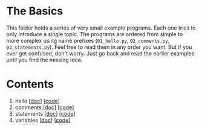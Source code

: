 # The Basics

This folder holds a series of very small example programs.
Each one tries to only introduce a single topic.
The programs are ordered from simple to more complex using name prefixes (`01_hello.py`, `02_comments.py`, `03_statements.py`).
Feel free to read them in any order you want.
But if you ever get confused, don't worry.
Just go back and read the earlier examples until you find the missing idea.

# Contents

1. hello [[doc](basics/01_hello.md)] [[code](../code/basics/01_hello.py)]
2. comments [[doc](basics/02_comments.md)] [[code](../code/basics/02_comments.py)]
3. statements [[doc](basics/03_statements.md)] [[code](../code/basics/03_statements.py)]
3. variables [[doc](basics/04_variables.md)] [[code](../code/basics/04_variables.py)]

